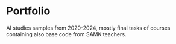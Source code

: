 # Portfolio
AI studies samples from 2020-2024, mostly final tasks of courses containing also base code from SAMK teachers.
